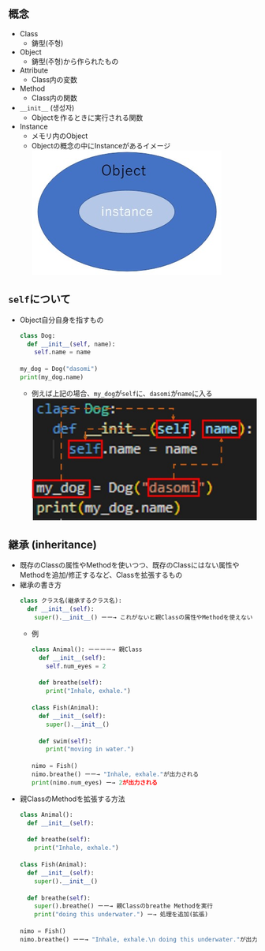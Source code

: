 ## 概念
- Class
  - 鋳型(주형)
- Object
  - 鋳型(주형)から作られたもの
- Attribute
  - Class内の変数
- Method
  - Class内の関数
- `__init__` (생성자)
  - Objectを作るときに実行される関数
- Instance
  - メモリ内のObject
  - Objectの概念の中にInstanceがあるイメージ  
    ![](image/object&instancejpg.jpg)

## `self`について
- Object自分自身を指すもの  
  ~~~python
  class Dog:
    def __init__(self, name):
      self.name = name
    
  my_dog = Dog("dasomi")
  print(my_dog.name)
  ~~~
  - 例えば上記の場合、`my_dog`が`self`に、`dasomi`が`name`に入る
    ![](image/self.jpg)

## 継承 (inheritance)
- 既存のClassの属性やMethodを使いつつ、既存のClassにはない属性やMethodを追加/修正するなど、Classを拡張するもの
- 継承の書き方
  ~~~python
  class クラス名(継承するクラス名):
    def __init__(self):
      super().__init__() ーー→ これがないと親Classの属性やMethodを使えない
  ~~~
  - 例
    ~~~python
    class Animal(): ーーーー→ 親Class
      def __init__(self):
        self.num_eyes = 2

      def breathe(self):
        print("Inhale, exhale.")

    class Fish(Animal):
      def __init__(self):
        super().__init__()

      def swim(self):
        print("moving in water.")

    nimo = Fish()
    nimo.breathe() ーー→ "Inhale, exhale."が出力される
    print(nimo.num_eyes) ー→ 2が出力される
    ~~~
- 親ClassのMethodを拡張する方法
  ~~~python
  class Animal():
    def __init__(self):

    def breathe(self):
      print("Inhale, exhale.")

  class Fish(Animal):
    def __init__(self):
      super().__init__()

    def breathe(self):
      super().breathe() ーー→ 親Classのbreathe Methodを実行
      print("doing this underwater.") ー→ 処理を追加(拡張)

  nimo = Fish()
  nimo.breathe() ーー→ "Inhale, exhale.\n doing this underwater."が出力される  
  ~~~